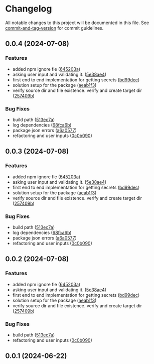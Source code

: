 # Changelog

All notable changes to this project will be documented in this file. See [commit-and-tag-version](https://github.com/absolute-version/commit-and-tag-version) for commit guidelines.

## 0.0.4 (2024-07-08)


### Features

* added npm ignore fle ([645203a](https://github.com/amittkSharma/azure-vault-secrets/commit/645203a5327ee885efa0689ad224b22553dea887))
* asking user input and validating it. ([5e38ae4](https://github.com/amittkSharma/azure-vault-secrets/commit/5e38ae4dda880784a15ca77b76bd7c6ce245ae2c))
* first end to end implementation for getting secrets ([bd99dec](https://github.com/amittkSharma/azure-vault-secrets/commit/bd99deccdb516f73063053251769aa3d67894e69))
* solution setup for the package ([aeab1f3](https://github.com/amittkSharma/azure-vault-secrets/commit/aeab1f3dcc145dc3f4f95e2d808bab148acd855b))
* verify source dir and file existence. verify and create target dir ([257409b](https://github.com/amittkSharma/azure-vault-secrets/commit/257409b22883fa8fc0649defe86deedf5fd04b99))


### Bug Fixes

* build path ([513ec7a](https://github.com/amittkSharma/azure-vault-secrets/commit/513ec7a279054237bfead6182fd27cf30ebd6ca2))
* log dependencies ([68fca6b](https://github.com/amittkSharma/azure-vault-secrets/commit/68fca6b9d46d77922f00cb648257ee19693ed627))
* package json errors ([a6a0577](https://github.com/amittkSharma/azure-vault-secrets/commit/a6a0577f14cfd30c91ca43cdf4434f2733b405a2))
* refactoring and user inputs ([0c0b090](https://github.com/amittkSharma/azure-vault-secrets/commit/0c0b09001b257fee0d893ee2f2f7ea66c0649787))

## 0.0.3 (2024-07-08)


### Features

* added npm ignore fle ([645203a](https://github.com/amittkSharma/azure-vault-secrets/commit/645203a5327ee885efa0689ad224b22553dea887))
* asking user input and validating it. ([5e38ae4](https://github.com/amittkSharma/azure-vault-secrets/commit/5e38ae4dda880784a15ca77b76bd7c6ce245ae2c))
* first end to end implementation for getting secrets ([bd99dec](https://github.com/amittkSharma/azure-vault-secrets/commit/bd99deccdb516f73063053251769aa3d67894e69))
* solution setup for the package ([aeab1f3](https://github.com/amittkSharma/azure-vault-secrets/commit/aeab1f3dcc145dc3f4f95e2d808bab148acd855b))
* verify source dir and file existence. verify and create target dir ([257409b](https://github.com/amittkSharma/azure-vault-secrets/commit/257409b22883fa8fc0649defe86deedf5fd04b99))


### Bug Fixes

* build path ([513ec7a](https://github.com/amittkSharma/azure-vault-secrets/commit/513ec7a279054237bfead6182fd27cf30ebd6ca2))
* log dependencies ([68fca6b](https://github.com/amittkSharma/azure-vault-secrets/commit/68fca6b9d46d77922f00cb648257ee19693ed627))
* package json errors ([a6a0577](https://github.com/amittkSharma/azure-vault-secrets/commit/a6a0577f14cfd30c91ca43cdf4434f2733b405a2))
* refactoring and user inputs ([0c0b090](https://github.com/amittkSharma/azure-vault-secrets/commit/0c0b09001b257fee0d893ee2f2f7ea66c0649787))

## 0.0.2 (2024-07-08)


### Features

* added npm ignore fle ([645203a](https://github.com/amittkSharma/azure-vault-secrets/commit/645203a5327ee885efa0689ad224b22553dea887))
* asking user input and validating it. ([5e38ae4](https://github.com/amittkSharma/azure-vault-secrets/commit/5e38ae4dda880784a15ca77b76bd7c6ce245ae2c))
* first end to end implementation for getting secrets ([bd99dec](https://github.com/amittkSharma/azure-vault-secrets/commit/bd99deccdb516f73063053251769aa3d67894e69))
* solution setup for the package ([aeab1f3](https://github.com/amittkSharma/azure-vault-secrets/commit/aeab1f3dcc145dc3f4f95e2d808bab148acd855b))
* verify source dir and file existence. verify and create target dir ([257409b](https://github.com/amittkSharma/azure-vault-secrets/commit/257409b22883fa8fc0649defe86deedf5fd04b99))


### Bug Fixes

* build path ([513ec7a](https://github.com/amittkSharma/azure-vault-secrets/commit/513ec7a279054237bfead6182fd27cf30ebd6ca2))
* refactoring and user inputs ([0c0b090](https://github.com/amittkSharma/azure-vault-secrets/commit/0c0b09001b257fee0d893ee2f2f7ea66c0649787))

## 0.0.1 (2024-06-22)
